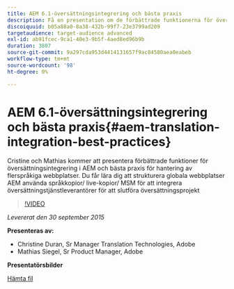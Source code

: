 ```yaml
---
title: AEM 6.1-översättningsintegrering och bästa praxis
description: Få en presentation om de förbättrade funktionerna för översättningsintegrering i AEM. Lär dig de bästa sätten att hantera flerspråkiga webbplatser.
discoiquuid: b05a88a0-8a38-432b-99f7-23e3799ad209
targetaudience: target-audience advanced
exl-id: ab91fcec-9ca1-40e3-9b5f-4aed8ed96b9b
duration: 3807
source-git-commit: 9a297cda953d4414131657f9ac84580aea0eabeb
workflow-type: tm+mt
source-wordcount: '98'
ht-degree: 0%

---
```


# AEM 6.1-översättningsintegrering och bästa praxis{#aem-translation-integration-best-practices}

Cristine och Mathias kommer att presentera förbättrade funktioner för översättningsintegrering i AEM och bästa praxis för hantering av flerspråkiga webbplatser. Du får lära dig att strukturera globala webbplatser AEM använda språkkopior/ live-kopior/ MSM för att integrera översättningstjänstleverantörer för att slutföra översättningsprojekt

>[!VIDEO](https://video.tv.adobe.com/v/19371/?quality=9)

*Levererat den 30 september 2015*

**Presenteras av:**

* Christine Duran, Sr Manager Translation Technologies, Adobe
* Mathias Siegel, Sr Product Manager, Adobe

**Presentatörsbilder**

[Hämta fil](assets/09302015-aem-gems-translation-integration-and-best-practices.pdf)

<!--
[Get back to the Overview](https://helpx.adobe.com/experience-manager/kt/eseminars/gems/aem-index.html)
-->
